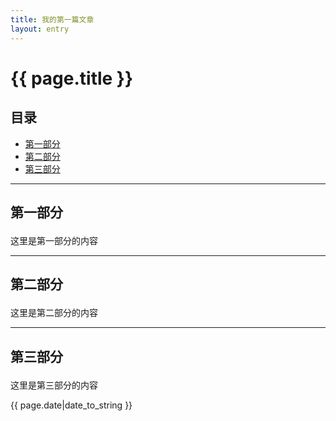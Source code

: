 ```yaml
---
title: 我的第一篇文章
layout: entry
---
```

  
# {{ page.title }}
  
## 目录
+ [第一部分](#partI)
+ [第二部分](#partII)
+ [第三部分](#partIII)
  
----------------------------------
  
## 第一部分 <p id="partI"></p>
这里是第一部分的内容
  
----------------------------------
  
## 第二部分 <p id="partII"></p>
这里是第二部分的内容
  
----------------------------------
  
## 第三部分 <p id="partIII"></p>
这里是第三部分的内容
  
{{ page.date|date_to_string }}
